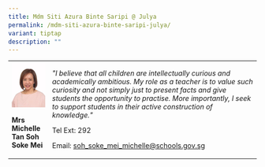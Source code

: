 ```yaml
---
title: Mdm Siti Azura Binte Saripi @ Julya
permalink: /mdm-siti-azura-binte-saripi-julya/
variant: tiptap
description: ""
---
```

<table style="minWidth: 50px">
<colgroup>
<col>
<col>
</colgroup>
<tbody>
<tr>
<td rowspan="1" colspan="1">
<div class="isomer-image-wrapper">
<img style="width:100%;" height="auto" width="100%" src="/images/sci11.jpg">
</div>
<p><strong>Mrs Michelle Tan Soh Soke Mei</strong>
</p>
</td>
<td rowspan="1" colspan="1">
<p><em>"I believe that all children are intellectually curious and academically ambitious. My role as a teacher is to value such curiosity and not simply just to present facts and give students the opportunity to practise. More importantly, I seek to support students in their active construction of knowledge."</em>
</p>
<p>Tel Ext: 292</p>
<p>Email:&nbsp;<a href="mailto:soh_soke_mei_michelle@schools.gov.sg" rel="noopener noreferrer nofollow" target="_blank">soh_soke_mei_michelle@schools.gov.sg</a>
</p>
</td>
</tr>
</tbody>
</table>
<p></p>